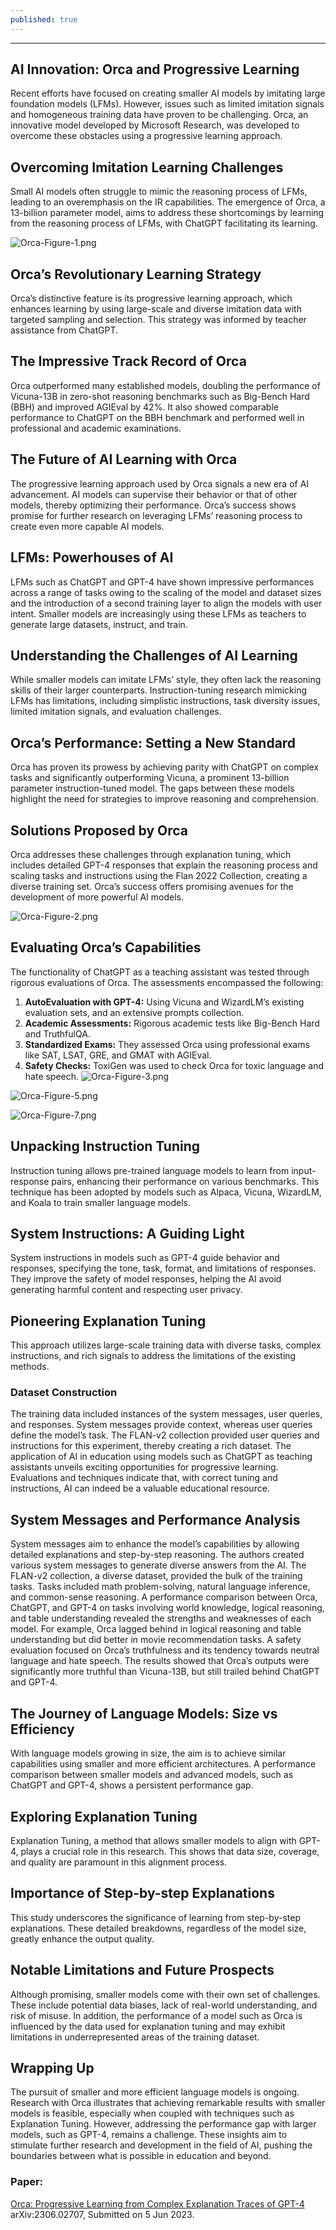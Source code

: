 ```yaml
---
published: true
---
```

---

## AI Innovation: Orca and Progressive Learning
Recent efforts have focused on creating smaller AI models by imitating large foundation models (LFMs). However, issues such as limited imitation signals and homogeneous training data have proven to be challenging. Orca, an innovative model developed by Microsoft Research, was developed to overcome these obstacles using a progressive learning approach.

## Overcoming Imitation Learning Challenges
Small AI models often struggle to mimic the reasoning process of LFMs, leading to an overemphasis on the
IR capabilities. The emergence of Orca, a 13-billion parameter model, aims to address these shortcomings by learning from the reasoning process of LFMs, with ChatGPT facilitating its learning.

![Orca-Figure-1.png](/images/Orca-Figure-1.png)

## Orca’s Revolutionary Learning Strategy
Orca’s distinctive feature is its progressive learning approach, which enhances learning by using large-scale and diverse imitation data with targeted sampling and selection. This strategy was informed by teacher assistance from ChatGPT.

## The Impressive Track Record of Orca
Orca outperformed many established models, doubling the performance of Vicuna-13B in zero-shot reasoning benchmarks such as Big-Bench Hard (BBH) and improved AGIEval by 42%. It also showed comparable performance to ChatGPT on the BBH benchmark and performed well in professional and academic examinations.

## The Future of AI Learning with Orca
The progressive learning approach used by Orca signals a new era of AI advancement. AI models can supervise their behavior or that of other models, thereby optimizing their performance. Orca’s success shows promise for further research on leveraging LFMs’ reasoning process to create even more capable AI models.

## LFMs: Powerhouses of AI
LFMs such as ChatGPT and GPT-4 have shown impressive performances across a range of tasks owing to the scaling of the model and dataset sizes and the introduction of a second training layer to align the models with user intent. Smaller models are increasingly using these LFMs as teachers to generate large datasets, instruct, and train.

## Understanding the Challenges of AI Learning
While smaller models can imitate LFMs’ style, they often lack the reasoning skills of their larger counterparts. Instruction-tuning research mimicking LFMs has limitations, including simplistic instructions, task diversity issues, limited imitation signals, and evaluation challenges.

## Orca’s Performance: Setting a New Standard
Orca has proven its prowess by achieving parity with ChatGPT on complex tasks and significantly outperforming Vicuna, a prominent 13-billion parameter instruction-tuned model. The gaps between these models highlight the need for strategies to improve reasoning and comprehension.

## Solutions Proposed by Orca
Orca addresses these challenges through explanation tuning, which includes detailed GPT-4 responses that explain the reasoning process and scaling tasks and instructions using the Flan 2022 Collection, creating a diverse training set. Orca’s success offers promising avenues for the development of more powerful AI models.

![Orca-Figure-2.png](/images/Orca-Figure-2.png)

## Evaluating Orca’s Capabilities

The functionality of ChatGPT as a teaching assistant was tested through rigorous evaluations of Orca. The assessments encompassed the following:
1. **AutoEvaluation with GPT-4:** Using Vicuna and WizardLM’s existing evaluation sets, and an extensive prompts collection.
2. **Academic Assessments:** Rigorous academic tests like Big-Bench Hard and TruthfulQA.
3. **Standardized Exams:** They assessed Orca using professional exams like SAT, LSAT, GRE, and GMAT with AGIEval.
4. **Safety Checks:** ToxiGen was used to check Orca for toxic language and hate speech.
![Orca-Figure-3.png](/images/Orca-Figure-3.png)

![Orca-Figure-5.png](/images/Orca-Figure-5.png)

![Orca-Figure-7.png](/images/Orca-Figure-7.png)

## Unpacking Instruction Tuning
Instruction tuning allows pre-trained language models to learn from input-response pairs, enhancing their performance on various benchmarks. This technique has been adopted by models such as Alpaca, Vicuna, WizardLM, and Koala to train smaller language models.

## System Instructions: A Guiding Light
System instructions in models such as GPT-4 guide behavior and responses, specifying the tone, task, format, and limitations of responses. They improve the safety of model responses, helping the AI avoid generating harmful content and respecting user privacy.

## Pioneering Explanation Tuning
This approach utilizes large-scale training data with diverse tasks, complex instructions, and rich signals to address the limitations of the existing methods.

### Dataset Construction
The training data included instances of the system messages, user queries, and responses. System messages provide context, whereas user queries define the model’s task. The FLAN-v2 collection provided user queries and instructions for this experiment, thereby creating a rich dataset.
The application of AI in education using models such as ChatGPT as teaching assistants unveils exciting opportunities for progressive learning. Evaluations and techniques indicate that, with correct tuning and instructions, AI can indeed be a valuable educational resource.

## System Messages and Performance Analysis
System messages aim to enhance the model’s capabilities by allowing detailed explanations and step-by-step reasoning. The authors created various system messages to generate diverse answers from the AI.
The FLAN-v2 collection, a diverse dataset, provided the bulk of the training tasks. Tasks included math problem-solving, natural language inference, and common-sense reasoning.
A performance comparison between Orca, ChatGPT, and GPT-4 on tasks involving world knowledge, logical reasoning, and table understanding revealed the strengths and weaknesses of each model. For example, Orca lagged behind in logical reasoning and table understanding but did better in movie recommendation tasks.
A safety evaluation focused on Orca’s truthfulness and its tendency towards neutral language and hate speech. The results showed that Orca’s outputs were significantly more truthful than Vicuna-13B, but still trailed behind ChatGPT and GPT-4.

## The Journey of Language Models: Size vs Efficiency

With language models growing in size, the aim is to achieve similar capabilities using smaller and more efficient architectures. A performance comparison between smaller models and advanced models, such as ChatGPT and GPT-4, shows a persistent performance gap.

## Exploring Explanation Tuning
Explanation Tuning, a method that allows smaller models to align with GPT-4, plays a crucial role in this research. This shows that data size, coverage, and quality are paramount in this alignment process.

## Importance of Step-by-step Explanations
This study underscores the significance of learning from step-by-step explanations. These detailed breakdowns, regardless of the model size, greatly enhance the output quality.

## Notable Limitations and Future Prospects
Although promising, smaller models come with their own set of challenges. These include potential data biases, lack of real-world understanding, and risk of misuse. In addition, the performance of a model such as Orca is influenced by the data used for explanation tuning and may exhibit limitations in underrepresented areas of the training dataset.

## Wrapping Up
The pursuit of smaller and more efficient language models is ongoing. Research with Orca illustrates that achieving remarkable results with smaller models is feasible, especially when coupled with techniques such as Explanation Tuning. However, addressing the performance gap with larger models, such as GPT-4, remains a challenge. These insights aim to stimulate further research and development in the field of AI, pushing the boundaries between what is possible in education and beyond.

### Paper:
[Orca: Progressive Learning from Complex Explanation Traces of GPT-4](https://arxiv.org/abs/2306.02707 "Orca: Progressive Learning from Complex Explanation Traces of GPT-4")
arXiv:2306.02707, Submitted on 5 Jun 2023.